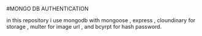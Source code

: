#MONGO DB AUTHENTICATION 

in this repository i use mongodb with mongoose , express , cloundinary for storage , multer for image url , and bcyrpt for hash password.
